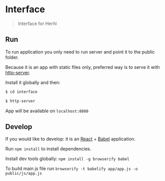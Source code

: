 # Interface

> Interface for Herñi

## Run

To run application you only need to run server and point it to the public folder.

Because it is an app with static files only, preferred way is to serve it with [http-server](https://github.com/indexzero/http-server).

Install it globally and then:

```bash
$ cd interface

$ http-server
```

App will be available on `localhost:8080`

## Develop

If you would like to develop: it is an [React](https://github.com/facebook/react) + [Babel](https://github.com/babel/babel) application.

Run `npm install` to install dependencies.

Install dev tools globally: `npm install -g browserify babel`

To build main js file run `browserify -t babelify app/app.js -o public/js/app.js`
